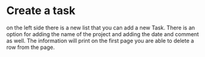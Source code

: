 # Create a task
on the left side there is a new list that you can add a new Task.
There is an option for  adding the name of the project and adding the date and comment as well.
The information will print on the first page
you are able to delete a row from the page. 